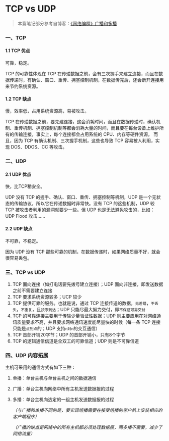 # TCP vs UDP

> 本篇笔记部分参考自博客：[《网络编程》广播和多播](https://blog.csdn.net/chenhanzhun/article/details/42006385)

### 一、TCP

#### 1.1 TCP 优点

可靠，稳定。

TCP 的可靠性体现在 TCP 在传递数据之前，会有三次握手来建立连接，而且在数据传递时，有确认、窗口、重传、拥塞控制机制，在数据传完后，还会断开连接用来节约系统资源。

#### 1.2 TCP 缺点

慢，效率低，占用系统资源高，易被攻击。

TCP 在传递数据之前，要先建连接，这会消耗时间，而且在数据传递时，确认机制、重传机制、拥塞控制机制等都会消耗大量的时间，而且要在每台设备上维护所有的传输连接，事实上，每个连接都会占用系统的 CPU、内存等硬件资源。 而且，因为 TCP 有确认机制、三次握手机制，这些也导致 TCP 容易被人利用，实现 DOS、DDOS、CC 等攻击。

### 二、UDP

#### 2.1 UDP 优点

快，比TCP稍安全。

UDP 没有 TCP 的握手、确认、窗口、重传、拥塞控制等机制，UDP 是一个无状态的传输协议，所以它在传递数据时非常快。没有 TCP 的这些机制，UDP 较 TCP 被攻击者利用的漏洞就要少一些。但 UDP 也是无法避免攻击的，比如：UDP Flood 攻击……

#### 2.2 UDP 缺点

不可靠，不稳定。

因为 UDP 没有 TCP 那些可靠的机制，在数据传递时，如果网络质量不好，就会很容易丢包。

### 三、TCP vs UDP

1. TCP 面向连接（如打电话要先拨号建立连接）；UDP 面向非连接，即发送数据之前不需要建立连接
2. TCP 要求系统资源较多；UCP 较少
3. TCP 提供可靠的服务。也就是说，通过 TCP 连接传送的数据，`无差错`，`不丢失`，`不重复`，且`按序到达`；UDP 只能尽最大努力交付，即`不保证可靠交付`
4. TCP 的可靠连接主要用于传输少量验证性数据；UDP 则主要应用在对网络通讯质量要求不高，并且要求网络通讯速度能尽量快的时候（每一条 TCP 连接只能是`点到点`的；UDP 支持`n对n`的交互通信）
5. TCP 首部开销20字节；UDP 的首部开销小，只有8个字节
6. TCP 的逻辑通信信道是全双工的可靠信道；UDP 则是不可靠信道

### 四、UDP 内容拓展

主机可采用的通信方式有如下三种：

1. 单播：单台主机与单台主机之间的数据通信

2. 广播：单台主机向网络中所有主机发送数据报的过程

3. 多播：单台主机向选定的一组主机发送数据报的过程

   *（与广播和单播不同的是，要实现组播需要在接受组播的客户机上安装相应的客户端程序）*

   *（广播的缺点是网络中的所有主机都必须处理数据报，而多播不需要，减少了网络流量）*